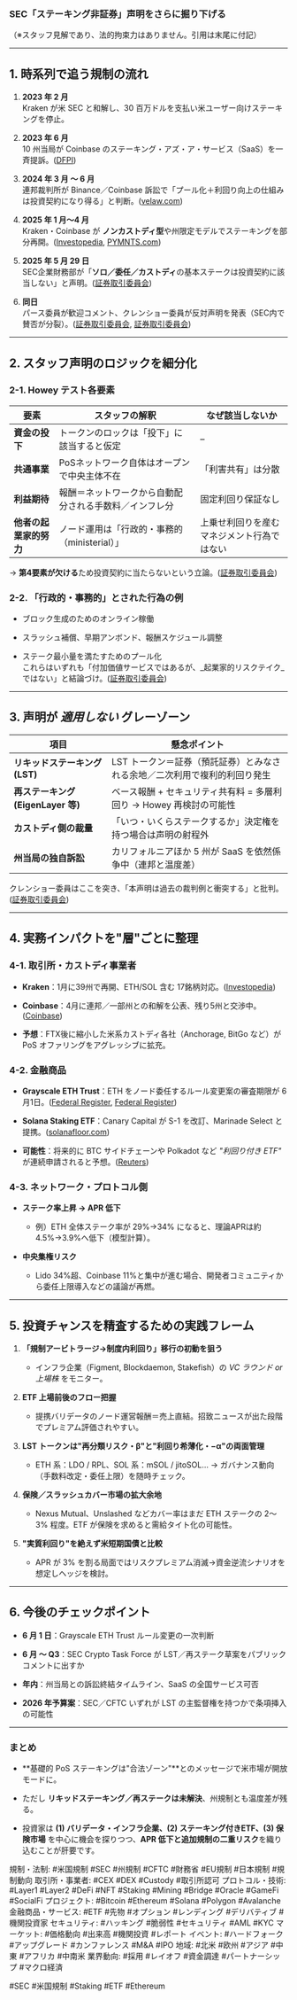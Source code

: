 ### SEC「ステーキング非証券」声明をさらに掘り下げる

（※スタッフ見解であり、法的拘束力はありません。引用は末尾に付記）

---

## 1. 時系列で追う規制の流れ

1. **2023 年 2 月**  
    Kraken が米 SEC と和解し、30 百万ドルを支払い米ユーザー向けステーキングを停止。
    
2. **2023 年 6 月**  
    10 州当局が Coinbase のステーキング・アズ・ア・サービス（SaaS）を一斉提訴。([DFPI](https://dfpi.ca.gov/wp-content/uploads/sites/337/2023/06/Coinbase-Securities-Action-PR-June-2023.pdf?utm_source=chatgpt.com "[PDF] DFPI Issues Action Against Coinbase Citing Staking Rewards ..."))
    
3. **2024 年 3 月 ～ 6 月**  
    連邦裁判所が Binance／Coinbase 訴訟で「プール化＋利回り向上の仕組みは投資契約になり得る」と判断。([velaw.com](https://www.velaw.com/insights/another-notch-in-the-secs-belt-sec-v-coinbase-inc/?utm_source=chatgpt.com "Another Notch in the SEC's Belt: SEC v. Coinbase, Inc. | Insights"))
    
4. **2025 年 1 月～4 月**  
    Kraken・Coinbase が **ノンカストディ型**や州限定モデルでステーキングを部分再開。([Investopedia](https://www.investopedia.com/kraken-resumes-staking-for-us-customers-8783288?utm_source=chatgpt.com "Kraken Resumes Staking For US Customers"), [PYMNTS.com](https://www.pymnts.com/cryptocurrency/2025/kraken-resumes-u-s-crypto-staking-following-sec-ordered-shutdown/?utm_source=chatgpt.com "Kraken Resumes U.S. Crypto Staking Service - PYMNTS.com"))
    
5. **2025 年 5 月 29 日**  
    SEC企業財務部が「**ソロ／委任／カストディ**の基本ステークは投資契約に該当しない」と声明。([証券取引委員会](https://www.sec.gov/about/divisions-offices/division-corporation-finance?utm_source=chatgpt.com "Division of Corporation Finance - SEC.gov"))
    
6. **同日**  
    パース委員が歓迎コメント、クレンショー委員が反対声明を発表（SEC内で賛否が分裂）。([証券取引委員会](https://www.sec.gov/newsroom/speeches-statements/peirce-statement-protocol-staking-052925?utm_source=chatgpt.com "Division of Corporation Finance's Statement on Protocol Staking"), [証券取引委員会](https://www.sec.gov/newsroom/speeches-statements/crenshaw-statement-protocol-staking-052925?utm_source=chatgpt.com "Response to Staff Statement on Protocol Staking Activities - SEC.gov"))
    

---

## 2. スタッフ声明のロジックを細分化

### 2-1. Howey テスト各要素

|要素|スタッフの解釈|なぜ該当しないか|
|---|---|---|
|**資金の投下**|トークンのロックは「投下」に該当すると仮定|–|
|**共通事業**|PoSネットワーク自体はオープンで中央主体不在|「利害共有」は分散|
|**利益期待**|報酬＝ネットワークから自動配分される手数料／インフレ分|固定利回り保証なし|
|**他者の起業家的努力**|ノード運用は「行政的・事務的（ministerial）」|上乗せ利回りを産むマネジメント行為ではない|

→ **第4要素が欠ける**ため投資契約に当たらないという立論。([証券取引委員会](https://www.sec.gov/about/divisions-offices/division-corporation-finance?utm_source=chatgpt.com "Division of Corporation Finance - SEC.gov"))

### 2-2. 「行政的・事務的」とされた行為の例

- ブロック生成のためのオンライン稼働
    
- スラッシュ補償、早期アンボンド、報酬スケジュール調整
    
- ステーク最小量を満たすためのプール化  
    これらはいずれも「付加価値サービスではあるが、_起業家的リスクテイク_ではない」と結論づけ。([証券取引委員会](https://www.sec.gov/about/divisions-offices/division-corporation-finance?utm_source=chatgpt.com "Division of Corporation Finance - SEC.gov"))
    

---

## 3. 声明が _適用しない_ グレーゾーン

|項目|懸念ポイント|
|---|---|
|**リキッドステーキング (LST)**|LST トークン＝証券（預託証券）とみなされる余地／二次利用で複利的利回り発生|
|**再ステーキング (EigenLayer 等)**|ベース報酬 + セキュリティ共有料 = 多層利回り → Howey 再検討の可能性|
|**カストディ側の裁量**|「いつ・いくらステークするか」決定権を持つ場合は声明の射程外|
|**州当局の独自訴訟**|カリフォルニアほか 5 州が SaaS を依然係争中（連邦と温度差）|

クレンショー委員はここを突き、「本声明は過去の裁判例と衝突する」と批判。([証券取引委員会](https://www.sec.gov/newsroom/speeches-statements/crenshaw-statement-protocol-staking-052925?utm_source=chatgpt.com "Response to Staff Statement on Protocol Staking Activities - SEC.gov"))

---

## 4. 実務インパクトを"層"ごとに整理

### 4-1. 取引所・カストディ事業者

- **Kraken**：1月に39州で再開、ETH/SOL 含む 17銘柄対応。([Investopedia](https://www.investopedia.com/kraken-resumes-staking-for-us-customers-8783288?utm_source=chatgpt.com "Kraken Resumes Staking For US Customers"))
    
- **Coinbase**：4月に連邦／一部州との和解を公表、残り5州と交渉中。([Coinbase](https://www.coinbase.com/blog/High-Stakes-Litigation-Time-to-End-the-War-on-Staking?utm_source=chatgpt.com "High Stakes Litigation: Time to End the War on Staking - Coinbase"))
    
- **予想**：FTX後に縮小した米系カストディ各社（Anchorage, BitGo など）が PoS オファリングをアグレッシブに拡充。
    

### 4-2. 金融商品

- **Grayscale ETH Trust**：ETH をノード委任するルール変更案の審査期限が 6月1日。([Federal Register](https://www.federalregister.gov/documents/2025/03/03/2025-03336/self-regulatory-organizations-nyse-arca-inc-notice-of-filing-of-proposed-rule-change-to-amend-the?utm_source=chatgpt.com "Self-Regulatory Organizations; NYSE Arca, Inc.; Notice of Filing of ..."), [Federal Register](https://www.federalregister.gov/documents/2025/04/18/2025-06660/self-regulatory-organizations-nyse-arca-inc-notice-of-designation-of-a-longer-period-for-commission?utm_source=chatgpt.com "Federal Register :: Self-Regulatory Organizations; NYSE Arca, Inc."))
    
- **Solana Staking ETF**：Canary Capital が S-1 を改訂、Marinade Select と提携。([solanafloor.com](https://solanafloor.com/news/canary-capital-files-first-u-s-solana-etf-to-include-staking-names-marinade-as-exclusive-staking-provider?utm_source=chatgpt.com "Canary Capital Files First U.S. Solana ETF to Include Staking ..."))
    
- **可能性**：将来的に BTC サイドチェーンや Polkadot など _"利回り付き ETF"_ が連続申請されると予想。([Reuters](https://www.reuters.com/technology/cryptoverse-next-wave-us-crypto-etfs-already-pipeline-2025-01-10/?utm_source=chatgpt.com "Cryptoverse: Next wave of US crypto ETFs already in the pipeline"))
    

### 4-3. ネットワーク・プロトコル側

- **ステーク率上昇 → APR 低下**
    
    - 例）ETH 全体ステーク率が 29%→34% になると、理論APRは約4.5%→3.9%へ低下（模型計算）。
        
- **中央集権リスク**
    
    - Lido 34%超、Coinbase 11%と集中が進む場合、開発者コミュニティから委任上限導入などの議論が再燃。
        

---

## 5. 投資チャンスを精査するための実践フレーム

1. **「規制アービトラージ→制度内利回り」移行の初動を狙う**
    
    - インフラ企業（Figment, Blockdaemon, Stakefish）の _VC ラウンド or 上場株_ をモニター。
        
2. **ETF 上場前後のフロー把握**
    
    - 提携バリデータのノード運営報酬＝売上直結。招致ニュースが出た段階でプレミアム評価されやすい。
        
3. **LST トークンは"再分類リスク・β"と"利回り希薄化・−α"の両面管理**
    
    - ETH 系：LDO / RPL、SOL 系：mSOL / jitoSOL… → ガバナンス動向（手数料改定・委任上限）を随時チェック。
        
4. **保険／スラッシュカバー市場の拡大余地**
    
    - Nexus Mutual、Unslashed などカバー率はまだ ETH ステークの 2～3% 程度。ETF が保険を求めると需給タイト化の可能性。
        
5. **"実質利回り"を絶えず米短期国債と比較**
    
    - APR が 3% を割る局面ではリスクプレミアム消滅→資金逆流シナリオを想定しヘッジを検討。
        

---

## 6. 今後のチェックポイント

- **6 月 1 日**：Grayscale ETH Trust ルール変更の一次判断
    
- **6 月 ～ Q3**：SEC Crypto Task Force が LST／再ステーク草案をパブリックコメントに出すか
    
- **年内**：州当局との訴訟終結タイムライン、SaaS の全国サービス可否
    
- **2026 年予算案**：SEC／CFTC いずれが LST の主監督権を持つかで条項挿入の可能性
    

---

### まとめ

- **基礎的 PoS ステーキングは"合法ゾーン"**とのメッセージで米市場が開放モードに。
    
- ただし **リキッドステーキング／再ステークは未解決**、州規制とも温度差が残る。
    
- 投資家は **(1) バリデータ・インフラ企業、(2) ステーキング付きETF、(3) 保険市場** を中心に機会を探りつつ、**APR 低下と追加規制の二重リスク**を織り込むことが肝要です。

規制・法制: #米国規制 #SEC #州規制 #CFTC #財務省 #EU規制 #日本規制 #規制動向
取引所・事業者: #CEX #DEX #Custody #取引所認可
プロトコル・技術: #Layer1 #Layer2 #DeFi #NFT #Staking #Mining #Bridge #Oracle #GameFi #SocialFi
プロジェクト: #Bitcoin #Ethereum #Solana #Polygon #Avalanche
金融商品・サービス: #ETF #先物 #オプション #レンディング #デリバティブ #機関投資家
セキュリティ: #ハッキング #脆弱性 #セキュリティ #AML #KYC
マーケット: #価格動向 #出来高 #機関投資 #レポート
イベント: #ハードフォーク #アップグレード #カンファレンス #M&A #IPO
地域: #北米 #欧州 #アジア #中東 #アフリカ #中南米
業界動向: #採用 #レイオフ #資金調達 #パートナーシップ #マクロ経済

#SEC #米国規制 #Staking #ETF #Ethereum